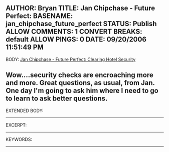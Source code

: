 AUTHOR: Bryan
TITLE: Jan Chipchase - Future Perfect:
BASENAME: jan_chipchase_future_perfect
STATUS: Publish
ALLOW COMMENTS: 1
CONVERT BREAKS: __default__
ALLOW PINGS: 0
DATE: 09/20/2006 11:51:49 PM
-----
BODY:
<a title="Jan Chipchase - Future Perfect: Clearing Hotel Security" href="http://www.janchipchase.com/blog/archives/2006/09/post_132.html">Jan Chipchase - Future Perfect: Clearing Hotel Security</a>

Wow....security checks are encroaching more and more. Great questions, as usual, from Jan. One day I'm going to ask him where I need to go to learn to ask better questions.
-----
EXTENDED BODY:

-----
EXCERPT:

-----
KEYWORDS:

-----


